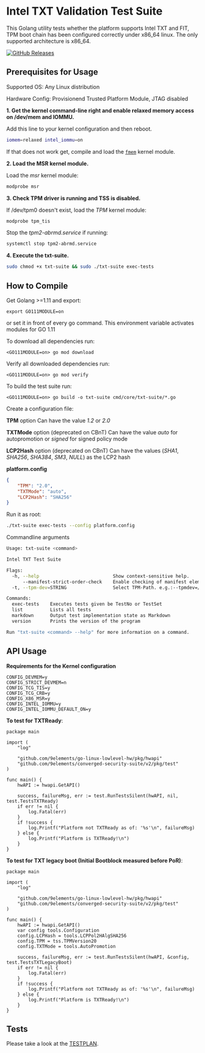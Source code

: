Intel TXT Validation Test Suite
===============================

This Golang utility tests whether the platform supports Intel TXT and FIT, TPM
boot chain has been configured correctly under x86_64 linux.
The only supported architecture is x86_64.

[![GitHub Releases](https://img.shields.io/github/downloads/9elements/converged-security-suite/v2.0/total?label=Download%20v2.0&style=for-the-badge)](https://github.com/9elements/converged-security-suite/releases/latest/download/txt-suite)

Prerequisites for Usage
-----------------------
Supported OS: Any Linux distribution

Hardware Config: Provisionend Trusted Platform Module, JTAG disabled

**1. Get the kernel command-line right and enable relaxed memory access on /dev/mem and IOMMU.**

Add this line to your kernel configuration and then reboot.

```bash
iomem=relaxed intel_iommu=on
```

If that does not work get, compile and load the
[`fmem`](https://github.com/9elements/fmem) kernel module.

**2. Load the MSR kernel module.**

Load the *msr* kernel module:
```bash
modprobe msr
```

**3. Check TPM driver is running and TSS is disabled.**

If /dev/tpm0 doesn't exist, load the *TPM* kernel module:
```bash
modprobe tpm_tis
```

Stop the *tpm2-abrmd.service* if running:
```bash
systemctl stop tpm2-abrmd.service
```

**4. Execute the txt-suite.**

```bash
sudo chmod +x txt-suite && sudo ./txt-suite exec-tests
```

How to Compile
--------------

Get Golang >=1.11 and export:
```
export GO111MODULE=on
```
or set it in front of every go command.
This environment variable activates modules for GO 1.11


To download all dependencies run:
```
<GO111MODULE=on> go mod download
```

Verify all downloaded dependencies run:
```
<GO111MODULE=on> go mod verify
```

To build the test suite run:

```
<GO111MODULE=on> go build -o txt-suite cmd/core/txt-suite/*.go
```

Create a configuration file:

**TPM** option
Can have the value *1.2* or *2.0*

**TXTMode** option (deprecated on CBnT)
Can have the value *auto* for autopromotion or *signed* for signed policy mode

**LCP2Hash** option (deprecated on CBnT)
Can have the values (*SHA1*, *SHA256*, *SHA384*, *SM3*, *NULL*) as the LCP2 hash

**platform.config**
```json
{
	"TPM": "2.0",
	"TXTMode": "auto",
	"LCP2Hash": "SHA256"
}
```

Run it as root:

```bash
./txt-suite exec-tests --config platform.config
```

Commandline arguments
```bash
Usage: txt-suite <command>

Intel TXT Test Suite

Flags:
  -h, --help                           Show context-sensitive help.
      --manifest-strict-order-check    Enable checking of manifest elements order
  -t, --tpm-dev=STRING                 Select TPM-Path. e.g.:--tpmdev=/dev/tpmX, with X as number of the TPM module

Commands:
  exec-tests    Executes tests given be TestNo or TestSet
  list          Lists all tests
  markdown      Output test implementation state as Markdown
  version       Prints the version of the program

Run "txt-suite <command> --help" for more information on a command.
```

API Usage
---------

**Requirements for the Kernel configuration**

```
CONFIG_DEVMEM=y
CONFIG_STRICT_DEVMEM=n
CONFIG_TCG_TIS=y
CONFIG_TCG_CRB=y
CONFIG_X86_MSR=y
CONFIG_INTEL_IOMMU=y
CONFIG_INTEL_IOMMU_DEFAULT_ON=y
```

**To test for TXTReady**:

```
package main

import (
	"log"

	"github.com/9elements/go-linux-lowlevel-hw/pkg/hwapi"
	"github.com/9elements/converged-security-suite/v2/pkg/test"
)

func main() {
	hwAPI := hwapi.GetAPI()

	success, failureMsg, err := test.RunTestsSilent(hwAPI, nil, test.TestsTXTReady)
	if err != nil {
		log.Fatal(err)
	}
	if !success {
		log.Printf("Platform not TXTReady as of: '%s'\n", failureMsg)
	} else {
		log.Printf("Platform is TXTReady!\n")
	}
}
```


**To test for TXT legacy boot (Initial Bootblock measured before PoR)**:

```
package main

import (
	"log"

	"github.com/9elements/go-linux-lowlevel-hw/pkg/hwapi"
	"github.com/9elements/converged-security-suite/v2/pkg/test"
)

func main() {
	hwAPI := hwapi.GetAPI()
	var config tools.Configuration
	config.LCPHash = tools.LCPPol2HAlgSHA256
	config.TPM = tss.TPMVersion20
	config.TXTMode = tools.AutoPromotion

	success, failureMsg, err := test.RunTestsSilent(hwAPI, &config, test.TestsTXTLegacyBoot)
	if err != nil {
		log.Fatal(err)
	}
	if !success {
		log.Printf("Platform not TXTReady as of: '%s'\n", failureMsg)
	} else {
		log.Printf("Platform is TXTReady!\n")
	}
}
```

Tests
-----

Please take a look at the [TESTPLAN](TESTPLAN.md).
